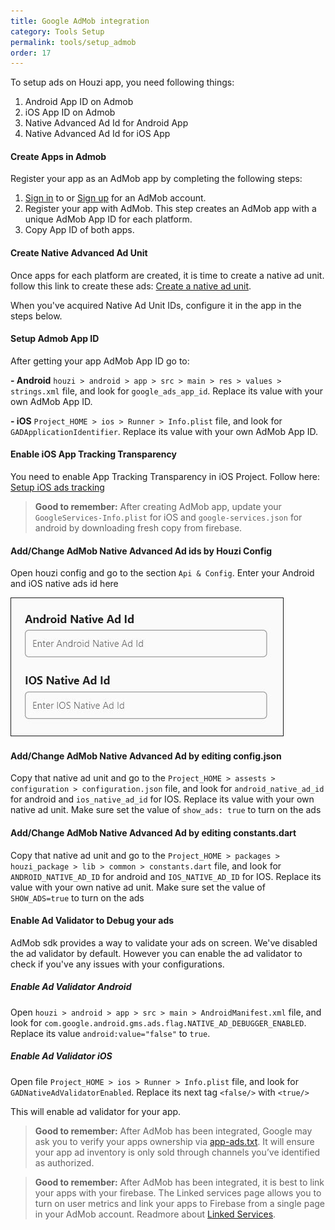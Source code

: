 ```yaml
---
title: Google AdMob integration
category: Tools Setup
permalink: tools/setup_admob
order: 17
---
```


To setup ads on Houzi app, you need following things:

1. Android App ID on Admob
2. iOS App ID on Admob
3. Native Advanced Ad Id for Android App
4. Native Advanced Ad Id for iOS App

#### Create Apps in Admob

Register your app as an AdMob app by completing the following steps:
1. [Sign in](https://admob.google.com/home/) to or [Sign up](https://support.google.com/admob/answer/7356219) for an AdMob account.
2. Register your app with AdMob. This step creates an AdMob app with a unique AdMob App ID for each platform.
3. Copy App ID of both apps.

#### Create Native Advanced Ad Unit
Once apps for each platform are created, it is time to create a native ad unit. follow this link to create these ads: [Create a native ad unit](https://support.google.com/admob/answer/7187428#step1).

When you've acquired Native Ad Unit IDs, configure it in the app in the steps below.

#### Setup Admob App ID

After getting your app AdMob App ID go to:

**- Android** `houzi > android > app > src > main > res > values > strings.xml` file, and look for `google_ads_app_id`. Replace its value with your own AdMob App ID.

**- iOS** `Project_HOME > ios > Runner > Info.plist` file, and look for `GADApplicationIdentifier`. Replace its value with your own AdMob App ID. 

#### Enable iOS App Tracking Transparency 
You need to enable App Tracking Transparency in iOS Project. Follow here: [Setup iOS ads tracking](tools/setup_ads_tracking)

> **Good to remember:** After creating AdMob app, update your `GoogleServices-Info.plist` for iOS and `google-services.json` for android by downloading fresh copy from firebase.


#### Add/Change AdMob Native Advanced Ad ids by Houzi Config
Open houzi config and go to the section `Api & Config`. Enter your Android and iOS native ads id here

<img src="../../images/enter-ad-mob-key.JPG" alt="enter-ad-mob-key.JPG" title="enter-ad-mob-key.JPG" border= "1px solid"/>


#### Add/Change AdMob Native Advanced Ad by editing config.json
Copy that native ad unit and go to the `Project_HOME > assests > configuration > configuration.json` file, and look for `android_native_ad_id` for android and `ios_native_ad_id` for IOS. Replace its value with your own native ad unit.
Make sure set the value of `show_ads: true` to turn on the ads


#### Add/Change AdMob Native Advanced Ad by editing constants.dart
Copy that native ad unit and go to the `Project_HOME > packages > houzi_package > lib > common > constants.dart` file, and look for `ANDROID_NATIVE_AD_ID` for android and `IOS_NATIVE_AD_ID` for IOS. Replace its value with your own native ad unit.
Make sure set the value of `SHOW_ADS=true` to turn on the ads

#### Enable Ad Validator to Debug your ads
AdMob sdk provides a way to validate your ads on screen. We've disabled the ad validator by default. However you can enable the ad validator to check if you've any issues with your configurations.

##### Enable Ad Validator Android

Open `houzi > android > app > src > main > AndroidManifest.xml` file, and look for `com.google.android.gms.ads.flag.NATIVE_AD_DEBUGGER_ENABLED`. Replace its value `android:value="false"` to `true`.

##### Enable Ad Validator iOS
Open file `Project_HOME > ios > Runner > Info.plist` file, and look for `GADNativeAdValidatorEnabled`. Replace its next tag `<false/>` with `<true/>`

This will enable ad validator for your app.

> **Good to remember:** After AdMob has been integrated, Google may ask you to verify your apps ownership via [app-ads.txt](https://support.google.com/admob/answer/9787936?hl=en&ref_topic=7384409&sjid=5964906072899827499-EU). It will ensure your app ad inventory is only sold through channels you’ve identified as authorized.

> **Good to remember:** After AdMob has been integrated, it is best to link your apps with your firebase. The Linked services page allows you to turn on user metrics and link your apps to Firebase from a single page in your AdMob account. Readmore about [Linked Services](https://support.google.com/admob/answer/11986609).